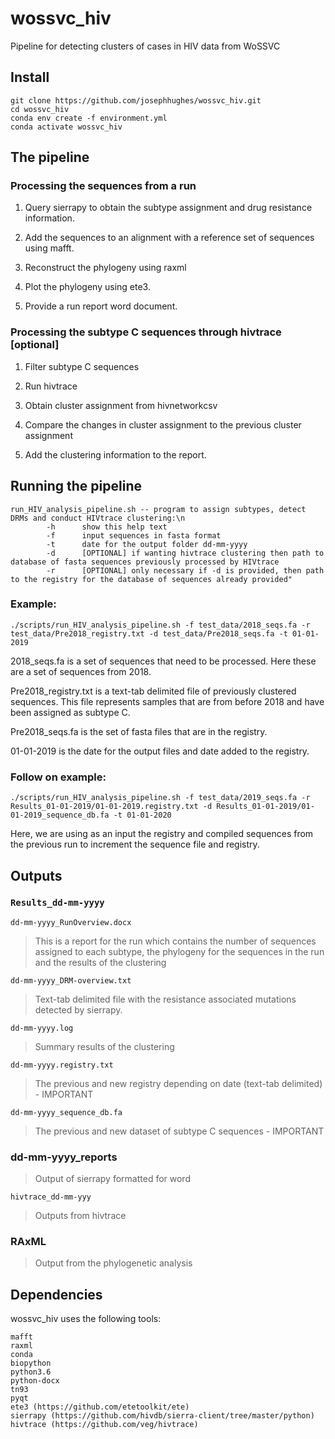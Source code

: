 # wossvc_hiv

Pipeline for detecting clusters of cases in HIV data from WoSSVC

## Install
```
git clone https://github.com/josephhughes/wossvc_hiv.git
cd wossvc_hiv
conda env create -f environment.yml
conda activate wossvc_hiv
```


## The pipeline 

### Processing the sequences from a run

1. Query sierrapy to obtain the subtype assignment and drug resistance information.

2. Add the sequences to an alignment with a reference set of sequences using mafft.

3. Reconstruct the phylogeny using raxml

4. Plot the phylogeny using ete3.

5. Provide a run report word document.

### Processing the subtype C sequences through hivtrace [optional]

1. Filter subtype C sequences

2. Run hivtrace

3. Obtain cluster assignment from hivnetworkcsv

4. Compare the changes in cluster assignment to the previous cluster assignment

5. Add the clustering information to the report.



## Running the pipeline
```
run_HIV_analysis_pipeline.sh -- program to assign subtypes, detect DRMs and conduct HIVtrace clustering:\n
        -h      show this help text
        -f      input sequences in fasta format
        -t      date for the output folder dd-mm-yyyy
        -d      [OPTIONAL] if wanting hivtrace clustering then path to database of fasta sequences previously processed by HIVtrace
        -r      [OPTIONAL] only necessary if -d is provided, then path to the registry for the database of sequences already provided"
```

### Example:

```
./scripts/run_HIV_analysis_pipeline.sh -f test_data/2018_seqs.fa -r test_data/Pre2018_registry.txt -d test_data/Pre2018_seqs.fa -t 01-01-2019
```

2018_seqs.fa is a set of sequences that need to be processed. Here these are a set of sequences from 2018.

Pre2018_registry.txt is a text-tab delimited file of previously clustered sequences. 
This file represents samples that are from before 2018 and have been assigned as subtype C.

Pre2018_seqs.fa is the set of fasta files that are in the registry.

01-01-2019 is the date for the output files and date added to the registry.

### Follow on example:

```
./scripts/run_HIV_analysis_pipeline.sh -f test_data/2019_seqs.fa -r Results_01-01-2019/01-01-2019.registry.txt -d Results_01-01-2019/01-01-2019_sequence_db.fa -t 01-01-2020
```

Here, we are using as an input the registry and compiled sequences from the previous run 
to increment the sequence file and registry.

## Outputs

### `Results_dd-mm-yyyy`

`dd-mm-yyyy_RunOverview.docx`
> This is a report for the run which contains the number of sequences assigned to each subtype, the phylogeny for the sequences in the run and the results of the clustering

`dd-mm-yyyy_DRM-overview.txt`  
> Text-tab delimited file with the resistance associated mutations detected by sierrapy.

`dd-mm-yyyy.log`
> Summary results of the clustering

`dd-mm-yyyy.registry.txt`
> The previous and new registry depending on date (text-tab delimited) - IMPORTANT

`dd-mm-yyyy_sequence_db.fa`
> The previous and new dataset of subtype C sequences - IMPORTANT

### dd-mm-yyyy_reports

> Output of sierrapy formatted for word

`hivtrace_dd-mm-yyy`

> Outputs from hivtrace

### RAxML

> Output from the phylogenetic analysis

## Dependencies

wossvc_hiv uses the following tools:

```
mafft
raxml
conda
biopython
python3.6
python-docx
tn93
pyqt
ete3 (https://github.com/etetoolkit/ete)
sierrapy (https://github.com/hivdb/sierra-client/tree/master/python)
hivtrace (https://github.com/veg/hivtrace)
```
